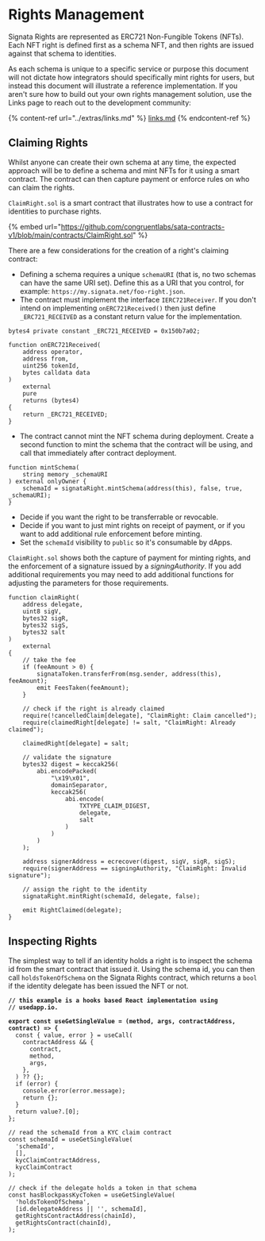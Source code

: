 # Rights Management

Signata Rights are represented as ERC721 Non-Fungible Tokens (NFTs). Each NFT right is defined first as a schema NFT, and then rights are issued against that schema to identities.

As each schema is unique to a specific service or purpose this document will not dictate how integrators should specifically mint rights for users, but instead this document will illustrate a reference implementation. If you aren't sure how to build out your own rights management solution, use the Links page to reach out to the development community:

{% content-ref url="../extras/links.md" %}
[links.md](../extras/links.md)
{% endcontent-ref %}

## Claiming Rights

Whilst anyone can create their own schema at any time, the expected approach will be to define a schema and mint NFTs for it using a smart contract. The contract can then capture payment or enforce rules on who can claim the rights.

`ClaimRight.sol` is a smart contract that illustrates how to use a contract for identities to purchase rights.

{% embed url="https://github.com/congruentlabs/sata-contracts-v1/blob/main/contracts/ClaimRight.sol" %}

There are a few considerations for the creation of a right's claiming contract:

* Defining a schema requires a unique `schemaURI` (that is, no two schemas can have the same URI set). Define this as a URI that you control, for example: `https://my.signata.net/foo-right.json`.
* The contract must implement the interface `IERC721Receiver`. If you don't intend on implementing `onERC721Received()` then just define `_ERC721_RECEIVED` as a constant return value for the implementation.

```solidity
bytes4 private constant _ERC721_RECEIVED = 0x150b7a02;

function onERC721Received(
    address operator,
    address from,
    uint256 tokenId,
    bytes calldata data
)
    external
    pure
    returns (bytes4)
{
    return _ERC721_RECEIVED;
}
```

* The contract cannot mint the NFT schema during deployment. Create a second function to mint the schema that the contract will be using, and call that immediately after contract deployment.

```solidity
function mintSchema(
    string memory _schemaURI
) external onlyOwner {
    schemaId = signataRight.mintSchema(address(this), false, true, _schemaURI);
}
```

* Decide if you want the right to be transferrable or revocable.
* Decide if you want to just mint rights on receipt of payment, or if you want to add additional rule enforcement before minting.
* Set the `schemaId` visibility to `public` so it's consumable by dApps.

`ClaimRight.sol` shows both the capture of payment for minting rights, and the enforcement of a signature issued by a _signingAuthority_. If you add additional requirements you may need to add additional functions for adjusting the parameters for those requirements.

```solidity
function claimRight(
    address delegate,
    uint8 sigV,
    bytes32 sigR,
    bytes32 sigS,
    bytes32 salt
)
    external
{
    // take the fee
    if (feeAmount > 0) {
        signataToken.transferFrom(msg.sender, address(this), feeAmount);
        emit FeesTaken(feeAmount);
    }

    // check if the right is already claimed
    require(!cancelledClaim[delegate], "ClaimRight: Claim cancelled");
    require(claimedRight[delegate] != salt, "ClaimRight: Already claimed");

    claimedRight[delegate] = salt;

    // validate the signature
    bytes32 digest = keccak256(
        abi.encodePacked(
            "\x19\x01",
            domainSeparator,
            keccak256(
                abi.encode(
                    TXTYPE_CLAIM_DIGEST,
                    delegate,
                    salt
                )
            )
        )
    );

    address signerAddress = ecrecover(digest, sigV, sigR, sigS);
    require(signerAddress == signingAuthority, "ClaimRight: Invalid signature");

    // assign the right to the identity
    signataRight.mintRight(schemaId, delegate, false);

    emit RightClaimed(delegate);
}
```

## Inspecting Rights

The simplest way to tell if an identity holds a right is to inspect the schema id from the smart contract that issued it. Using the schema id, you can then call `holdsTokenOfSchema` on the Signata Rights contract, which returns a `bool` if the identity delegate has been issued the NFT or not.

<pre class="language-jsx"><code class="lang-jsx"><strong>// this example is a hooks based React implementation using
</strong><strong>// usedapp.io.
</strong><strong>
</strong><strong>export const useGetSingleValue = (method, args, contractAddress, contract) => {
</strong>  const { value, error } = useCall(
    contractAddress &#x26;&#x26; {
      contract,
      method,
      args,
    },
  ) ?? {};
  if (error) {
    console.error(error.message);
    return {};
  }
  return value?.[0];
};

// read the schemaId from a KYC claim contract
const schemaId = useGetSingleValue(
  'schemaId',
  [],
  kycClaimContractAddress,
  kycClaimContract
);

// check if the delegate holds a token in that schema
const hasBlockpassKycToken = useGetSingleValue(
  'holdsTokenOfSchema',
  [id.delegateAddress || '', schemaId],
  getRightsContractAddress(chainId),
  getRightsContract(chainId),
);</code></pre>
